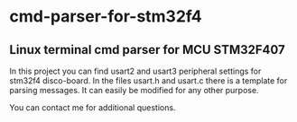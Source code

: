# cmd-parser-for-stm32f4

## Linux terminal cmd parser for MCU STM32F407

In this project you can find usart2 and usart3 peripheral settings for stm32f4 disco-board. In the files usart.h and usart.c there is a template for parsing messages. It can easily be modified for any other purpose.

You can contact me for additional questions.
